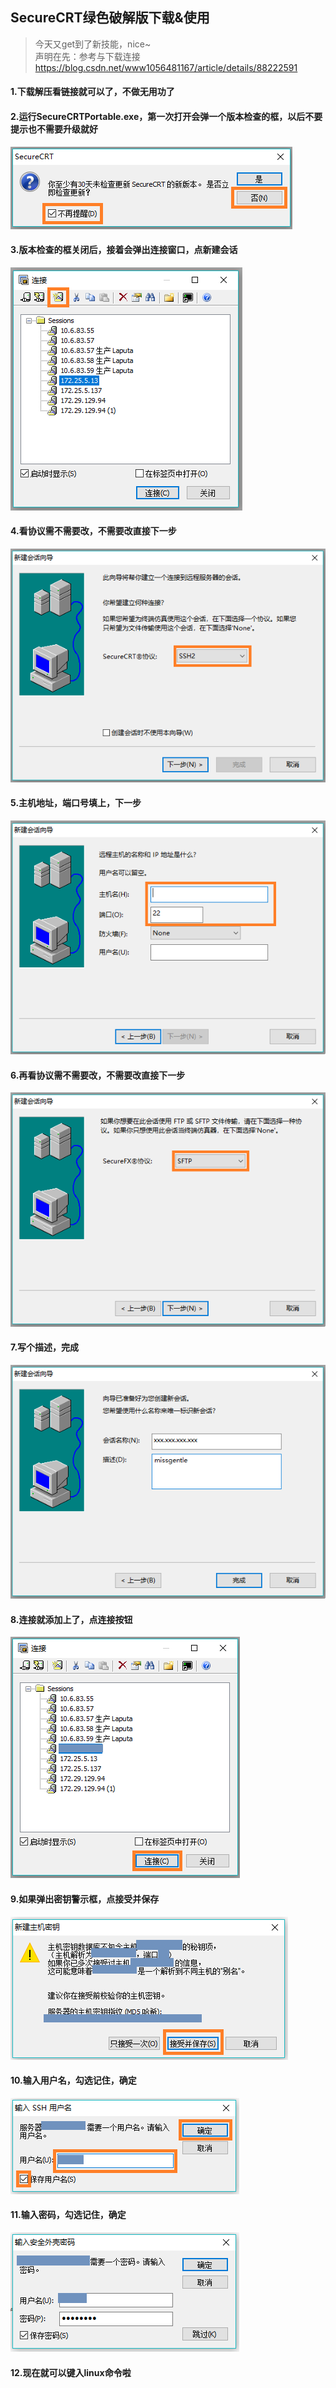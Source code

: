 ## SecureCRT绿色破解版下载&使用

> 今天又get到了新技能，nice~    
> 声明在先：参考与下载连接 https://blog.csdn.net/www1056481167/article/details/88222591    

#### 1.下载解压看链接就可以了，不做无用功了

#### 2.运行SecureCRTPortable.exe，第一次打开会弹一个版本检查的框，以后不要提示也不需要升级就好

<img src='CRT-1.png'>

#### 3.版本检查的框关闭后，接着会弹出连接窗口，点新建会话

<img src='CRT-2.png'>

#### 4.看协议需不需要改，不需要改直接下一步

<img src='CRT-3.png'>

#### 5.主机地址，端口号填上，下一步

<img src='CRT-4.png'>

#### 6.再看协议需不需要改，不需要改直接下一步

<img src='CRT-5.png'>

#### 7.写个描述，完成

<img src='CRT-6.png'>

#### 8.连接就添加上了，点连接按钮

<img src='CRT-7.png'>

#### 9.如果弹出密钥警示框，点接受并保存

<img src='CRT-8.png'>

#### 10.输入用户名，勾选记住，确定

<img src='CRT-9.png'>

#### 11.输入密码，勾选记住，确定

<img src='CRT-10.png'>

#### 12.现在就可以键入linux命令啦
